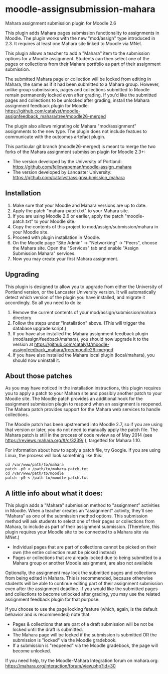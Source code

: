 moodle-assignsubmission-mahara
============================

Mahara assignment submission plugin for Moodle 2.6

This plugin adds Mahara pages submission functionality to assignments in Moodle.
The plugin works with the new "mod/assign" type introduced in 2.3. It requires 
at least one Mahara site linked to Moodle via MNet.

This plugin allows a teacher to add a "Mahara" item to the submission options for 
a Moodle assignment. Students can then select one of the pages or collections from
their Mahara portfolio as part of their assignment submission.

The submitted Mahara page or collection will be locked from editing in Mahara, the
same as if it had been submitted to a Mahara group. However, unlike group submissions,
pages and collections submitted to Moodle remain permanently locked even after grading.
If you'd like the submitted pages and collections to be unlocked after grading, install 
the Mahara assignment feedback plugin for Moodle:
https://github.com/catalyst/moodle-assignfeedback_mahara/tree/moodle26-merged

The plugin also allows migrating old Mahara "mod/assignment" assignments to the new
type. The plugin does not include featues to communicate with the outcomes artefact
plugin.

This particular git branch (moodle26-merged) is meant to merge the two forks of the
Mahara assignment submission plugin for Moodle 2.3+:
 - The version developed by the University of Portland: https://github.com/fellowapeman/moodle-assign_mahara
 - The version developed by Lancaster University: https://github.com/catalyst/assignsubmission_mahara

Installation
------------
1. Make sure that your Moodle and Mahara versions are up to date.
2. Apply the patch "mahara-patch.txt" to your Mahara site.
3. If you are using Moodle 2.6 or earlier, apply the patch "moodle-patch.txt" to your 
      Moodle site.
4. Copy the contents of this project to mod/assign/submission/mahara in your Moodle site.
5. Proceed with plugin installation in Moodle.
6. On the Moodle page "Site Admin" -> "Networking" -> "Peers", choose the Mahara site.
      Open the "Services" tab and enable "Assign Submission Mahara" services.
7. Now you may create your first Mahara assignment.


Upgrading
---------

This plugin is designed to allow you to upgrade from either the University of Portland
version, or the Lancaster University version. It will automatically detect which version
of the plugin you have installed, and migrate it accordingly. So all you need to do is:

1. Remove the current contents of your mod/assign/submission/mahara directory
2. Follow the steps under "Installation" above. (This will trigger the database upgrade script.)
3. If you have also installed the Mahara assignment feedback plugin (mod/assign/feedback/mahara), you should now upgrade it to the version at https://github.com/catalyst/moodle-assignfeedback_mahara/tree/moodle26-merged
4. If you have also installed the Mahara local plugin (local/mahara), you should now uninstall it.

About those patches
-------------------

As you may have noticed in the installation instructions, this plugin requires you to apply a patch to your Mahara site and possibly another patch to your Moodle site. The Moodle patch provides an additional hook for the assignment submission plugin to respond when an assignment is reopened. The Mahara patch provides support for the Mahara web services to handle collections.

The Moodle patch has been upstreamed into Moodle 2.7, so if you are using that version or later, you do not need to manually apply the patch file. The Mahara patch is still in the process of code review as of May 2014 (see https://reviews.mahara.org/#/c/3239/ ), targetted for Mahara 1.10.

For information about how to apply a patch file, try Google. If you are using Linux, the process will look something like this:

```Shell
cd /var/www/path/to/mahara
patch -p0 < /path/to/mahara-patch.txt
cd /var/www/path/to/moodle
patch -p0 < /path to/moodle-patch.txt
```

A little info about what it does:
---------------------------------

This plugin adds a "Mahara" submission method to "assignment" activities in Moodle.
When a teacher creates an "assignment" activity, they'll see "Mahara" as one of the
submission method options. This submission method will ask students to select one
of their pages or collections from Mahara, to include as part of their assignment
submission. (Therefore, this plugin requires your Moodle site to be connected to a
Mahara site via MNet.)

* Individual pages that are part of collections cannot be picked on their own (the entire collection must be picked instead)
* Pages or collections that are already locked due to being submitted to a Mahara group or another Moodle assignment, are also not available

Optionally, the assignment may lock the submitted pages and collections from being edited
in Mahara. This is recommended, because otherwise students will be able to continue
editing part of their assignment submission even after the assignment deadline. If you
would like the submitted pages and collections to become unlocked after grading, you
may use the related assignment feedback plugin for that purpose.

If you choose to use the page locking feature (which, again, is the default behavior and
is recommended) note that:
* Pages & collections that are part of a draft submission will be not be locked until the draft is submitted.
* The Mahara page will be locked if the submission is submitted OR the submission is "locked" via the Moodle gradebook.
* If a submission is "reopened" via the Moodle gradebook, the page will become unlocked.

If you need help, try the Moodle-Mahara Integration forum on mahara.org: https://mahara.org/interaction/forum/view.php?id=30
